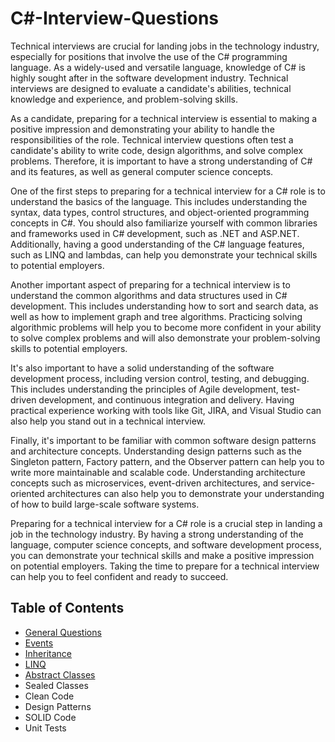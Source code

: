 # C#-Interview-Questions

Technical interviews are crucial for landing jobs in the technology industry, especially for positions that involve the use of the C# programming language. As a widely-used and versatile language, knowledge of C# is highly sought after in the software development industry. Technical interviews are designed to evaluate a candidate's abilities, technical knowledge and experience, and problem-solving skills.

As a candidate, preparing for a technical interview is essential to making a positive impression and demonstrating your ability to handle the responsibilities of the role. Technical interview questions often test a candidate's ability to write code, design algorithms, and solve complex problems. Therefore, it is important to have a strong understanding of C# and its features, as well as general computer science concepts.

One of the first steps to preparing for a technical interview for a C# role is to understand the basics of the language. This includes understanding the syntax, data types, control structures, and object-oriented programming concepts in C#. You should also familiarize yourself with common libraries and frameworks used in C# development, such as .NET and ASP.NET. Additionally, having a good understanding of the C# language features, such as LINQ and lambdas, can help you demonstrate your technical skills to potential employers.

Another important aspect of preparing for a technical interview is to understand the common algorithms and data structures used in C# development. This includes understanding how to sort and search data, as well as how to implement graph and tree algorithms. Practicing solving algorithmic problems will help you to become more confident in your ability to solve complex problems and will also demonstrate your problem-solving skills to potential employers.

It's also important to have a solid understanding of the software development process, including version control, testing, and debugging. This includes understanding the principles of Agile development, test-driven development, and continuous integration and delivery. Having practical experience working with tools like Git, JIRA, and Visual Studio can also help you stand out in a technical interview.

Finally, it's important to be familiar with common software design patterns and architecture concepts. Understanding design patterns such as the Singleton pattern, Factory pattern, and the Observer pattern can help you to write more maintainable and scalable code. Understanding architecture concepts such as microservices, event-driven architectures, and service-oriented architectures can also help you to demonstrate your understanding of how to build large-scale software systems.

Preparing for a technical interview for a C# role is a crucial step in landing a job in the technology industry. By having a strong understanding of the language, computer science concepts, and software development process, you can demonstrate your technical skills and make a positive impression on potential employers. Taking the time to prepare for a technical interview can help you to feel confident and ready to succeed.


## Table of Contents

+ [General Questions](https://github.com/rcallaby/CSharp-Interview-Questions/blob/main/General-Questions/Introduction.md)
+ [Events](https://github.com/rcallaby/CSharp-Interview-Questions/blob/main/Events/Introduction.md)
+ [Inheritance](https://github.com/rcallaby/CSharp-Interview-Questions/blob/main/Inheritance/Introduction.md)
+ [LINQ](https://github.com/rcallaby/CSharp-Interview-Questions/blob/main/LINQ/Introduction.md)
+ [Abstract Classes](https://github.com/rcallaby/CSharp-Interview-Questions/blob/main/Abstract-Classes/Introduction.md)
+ Sealed Classes
+ Clean Code
+ Design Patterns
+ SOLID Code
+ Unit Tests

